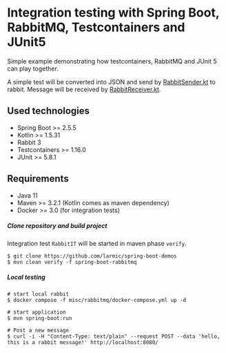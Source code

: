 # Integration testing with Spring Boot, RabbitMQ, Testcontainers and JUnit5

Simple example demonstrating how testcontainers, RabbitMQ and JUnit 5 can play together.

A simple test will be converted into JSON and send by [RabbitSender.kt](src/main/kotlin/de/larmic/rabbitmq/service/RabbitSender.kt) to rabbit.
Message will be received by [RabbitReceiver.kt](src/main/kotlin/de/larmic/rabbitmq/service/RabbitReceiver.kt).

## Used technologies

* Spring Boot >= 2.5.5
* Kotlin >= 1.5.31
* Rabbit 3
* Testcontainers >= 1.16.0
* JUnit >= 5.8.1

## Requirements

* Java 11
* Maven >= 3.2.1 (Kotlin comes as maven dependency)
* Docker >= 3.0 (for integration tests)

##### Clone repository and build project

Integration test ```RabbitIT``` will be started in maven phase ```verify```.

```ssh
$ git clone https://github.com/larmic/spring-boot-demos
$ mvn clean verify -f spring-boot-rabbitmq
```

##### Local testing

```ssh
# start local rabbit
$ docker compose -f misc/rabbitmq/docker-compose.yml up -d

# start application
$ mvn spring-boot:run

# Post a new message
$ curl -i -H "Content-Type: text/plain" --request POST --data 'hello, this is a rabbit message!' http://localhost:8080/
```
